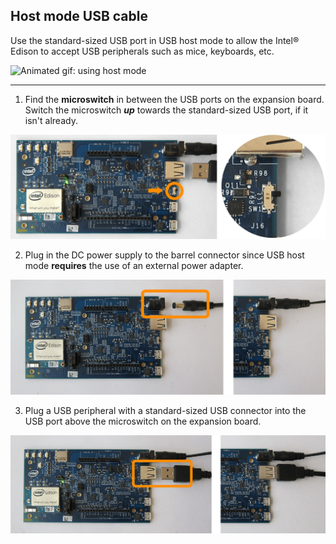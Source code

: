## Host mode USB cable

Use the standard-sized USB port in USB host mode to allow the Intel® Edison to accept USB peripherals such as mice, keyboards, etc.

![Animated gif: using host mode](images/host_mode-animated.gif)

---

1. Find the **microswitch** in between the USB ports on the expansion board. 
Switch the microswitch ***up*** towards the standard-sized USB port, if it isn't already.

  ![Microswitch toggled up for host mode](images/microswitch-host_mode-zoom_in.png)

2. Plug in the DC power supply to the barrel connector since USB host mode **requires** the use of an external power adapter.

  ![DC power supply being plugged into power barrel connector](images/ac_power_barrel-before_after.png)

3. Plug a USB peripheral with a standard-sized USB connector into the USB port above the microswitch on the expansion board.

  ![USB cable being plugged into standard-sized USB connector on expansion board](images/host_mode-usb_cable-before_after.png)
